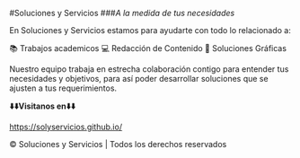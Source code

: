 #Soluciones y Servicios
###*A la medida de tus necesidades*

En Soluciones y Servicios estamos para ayudarte con todo lo relacionado a:

📚 Trabajos academicos
💻 Redacción de Contenido
🎨 Soluciones Gráficas

Nuestro equipo trabaja en estrecha colaboración contigo para entender tus 
necesidades y objetivos, para así poder desarrollar soluciones que se 
ajusten a tus requerimientos.

**⬇️⬇️Visitanos en⬇️⬇️**

https://solyservicios.github.io/

&copy; Soluciones y Servicios | Todos los derechos reservados
